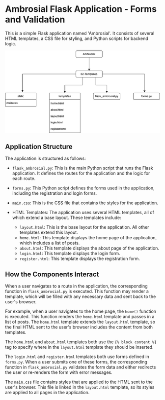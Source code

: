 # Ambrosial Flask Application - Forms and Validation

This is a simple Flask application named 'Ambrosial'. It consists of several HTML templates, a CSS file for styling, and Python scripts for backend logic.

![02-Templates](https://github.com/paschalugwu/Ambrosial/blob/main/images/03-Forms-and-Validation.png)

## Application Structure

The application is structured as follows:

- `flask_ambrosial.py`: This is the main Python script that runs the Flask application. It defines the routes for the application and the logic for each route.

- `forms.py`: This Python script defines the forms used in the application, including the registration and login forms.

- `main.css`: This is the CSS file that contains the styles for the application.

- HTML Templates: The application uses several HTML templates, all of which extend a base layout. These templates include:
    - `layout.html`: This is the base layout for the application. All other templates extend this layout.
    - `home.html`: This template displays the home page of the application, which includes a list of posts.
    - `about.html`: This template displays the about page of the application.
    - `login.html`: This template displays the login form.
    - `register.html`: This template displays the registration form.

## How the Components Interact

When a user navigates to a route in the application, the corresponding function in `flask_ambrosial.py` is executed. This function may render a template, which will be filled with any necessary data and sent back to the user's browser.

For example, when a user navigates to the home page, the `home()` function is executed. This function renders the `home.html` template and passes in a list of posts. The `home.html` template extends the `layout.html` template, so the final HTML sent to the user's browser includes the content from both templates.

The `home.html` and `about.html` templates both use the `{% block content %}` tag to specify where in the `layout.html` template they should be inserted.

The `login.html` and `register.html` templates both use forms defined in `forms.py`. When a user submits one of these forms, the corresponding function in `flask_ambrosial.py` validates the form data and either redirects the user or re-renders the form with error messages.

The `main.css` file contains styles that are applied to the HTML sent to the user's browser. This file is linked in the `layout.html` template, so its styles are applied to all pages in the application.
